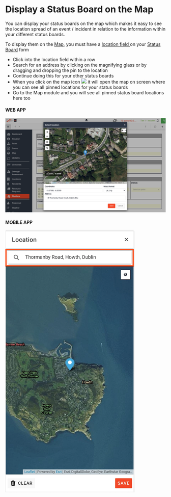 # Display a Status Board on the Map

You can display your status boards on the map which makes it easy to see the location spread of an event / incident in relation to the information within your different status boards.  
  
To display them on the [Map](./), you must have a [location field ](../admin-area/templates/form-builder-and-field-types/)on your [Status Board](../status-boards/) form 

* Click into the location field within a row
* Search for an address by clicking on the magnifying glass or by dragging and dropping the pin to the location
* Continue doing this for your other status boards
* When you click on the map icon ![](https://support.d4h.org/desk/file/10157958/image.png) it will open the map on screen where you can see all pinned locations for your status boards
* Go to the Map module and you will see all pinned status board locations here too 

#### WEB APP

![](../../.gitbook/assets/display-a-status-board-on-the-map.png)

#### MOBILE APP 

![](../../.gitbook/assets/display-a-status-board-on-the-map-mobile.png)

